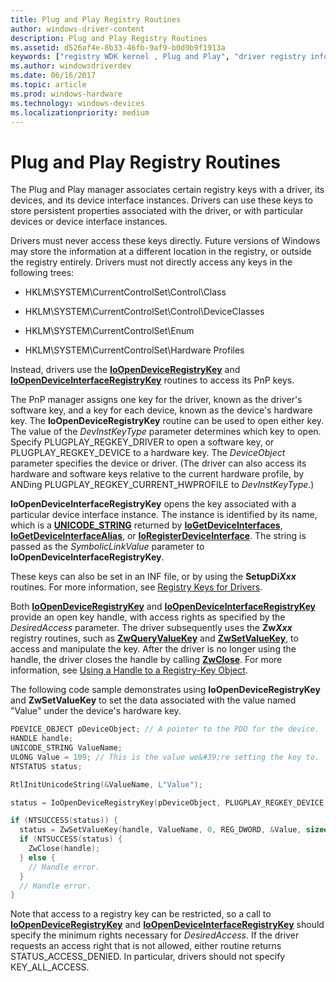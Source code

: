 ```yaml
---
title: Plug and Play Registry Routines
author: windows-driver-content
description: Plug and Play Registry Routines
ms.assetid: d526af4e-8b33-46fb-9af9-b0d9b9f1913a
keywords: ["registry WDK kernel , Plug and Play", "driver registry information WDK kernel , Plug and Play", "Plug and Play WDK kernel , registry routines", "hardware keys WDK kernel", "software keys WDK kernel", "IoOpenDeviceRegistryKey", "IoOpenDeviceInterfaceRegistryKey", "PnP WDK kernel , registry routines"]
ms.author: windowsdriverdev
ms.date: 06/16/2017
ms.topic: article
ms.prod: windows-hardware
ms.technology: windows-devices
ms.localizationpriority: medium
---
```


# Plug and Play Registry Routines


The Plug and Play manager associates certain registry keys with a driver, its devices, and its device interface instances. Drivers can use these keys to store persistent properties associated with the driver, or with particular devices or device interface instances.

Drivers must never access these keys directly. Future versions of Windows may store the information at a different location in the registry, or outside the registry entirely. Drivers must not directly access any keys in the following trees:

-   HKLM\\SYSTEM\\CurrentControlSet\\Control\\Class

-   HKLM\\SYSTEM\\CurrentControlSet\\Control\\DeviceClasses

-   HKLM\\SYSTEM\\CurrentControlSet\\Enum

-   HKLM\\SYSTEM\\CurrentControlSet\\Hardware Profiles

Instead, drivers use the [**IoOpenDeviceRegistryKey**](https://msdn.microsoft.com/library/windows/hardware/ff549443) and [**IoOpenDeviceInterfaceRegistryKey**](https://msdn.microsoft.com/library/windows/hardware/ff549433) routines to access its PnP keys.

The PnP manager assigns one key for the driver, known as the driver's software key, and a key for each device, known as the device's hardware key. The **IoOpenDeviceRegistryKey** routine can be used to open either key. The value of the *DevInstKeyType* parameter determines which key to open. Specify PLUGPLAY\_REGKEY\_DRIVER to open a software key, or PLUGPLAY\_REGKEY\_DEVICE to a hardware key. The *DeviceObject* parameter specifies the device or driver. (The driver can also access its hardware and software keys relative to the current hardware profile, by ANDing PLUGPLAY\_REGKEY\_CURRENT\_HWPROFILE to *DevInstKeyType*.)

**IoOpenDeviceInterfaceRegistryKey** opens the key associated with a particular device interface instance. The instance is identified by its name, which is a [**UNICODE\_STRING**](https://msdn.microsoft.com/library/windows/hardware/ff564879) returned by [**IoGetDeviceInterfaces**](https://msdn.microsoft.com/library/windows/hardware/ff549186), [**IoGetDeviceInterfaceAlias**](https://msdn.microsoft.com/library/windows/hardware/ff549180), or [**IoRegisterDeviceInterface**](https://msdn.microsoft.com/library/windows/hardware/ff549506). The string is passed as the *SymbolicLinkValue* parameter to **IoOpenDeviceInterfaceRegistryKey**.

These keys can also be set in an INF file, or by using the **SetupDi*Xxx*** routines. For more information, see [Registry Keys for Drivers](https://msdn.microsoft.com/library/windows/hardware/ff549538).

Both [**IoOpenDeviceRegistryKey**](https://msdn.microsoft.com/library/windows/hardware/ff549443) and [**IoOpenDeviceInterfaceRegistryKey**](https://msdn.microsoft.com/library/windows/hardware/ff549433) provide an open key handle, with access rights as specified by the *DesiredAccess* parameter. The driver subsequently uses the **Zw*Xxx*** registry routines, such as [**ZwQueryValueKey**](https://msdn.microsoft.com/library/windows/hardware/ff567069) and [**ZwSetValueKey**](https://msdn.microsoft.com/library/windows/hardware/ff567109), to access and manipulate the key. After the driver is no longer using the handle, the driver closes the handle by calling [**ZwClose**](https://msdn.microsoft.com/library/windows/hardware/ff566417). For more information, see [Using a Handle to a Registry-Key Object](using-a-handle-to-a-registry-key-object.md).

The following code sample demonstrates using **IoOpenDeviceRegistryKey** and **ZwSetValueKey** to set the data associated with the value named "Value" under the device's hardware key.

```cpp
PDEVICE_OBJECT pDeviceObject; // A pointer to the PDO for the device.
HANDLE handle;
UNICODE_STRING ValueName;
ULONG Value = 109; // This is the value we&#39;re setting the key to.
NTSTATUS status;

RtlInitUnicodeString(&ValueName, L"Value");

status = IoOpenDeviceRegistryKey(pDeviceObject, PLUGPLAY_REGKEY_DEVICE, KEY_READ, &handle);

if (NTSUCCESS(status)) {
  status = ZwSetValueKey(handle, ValueName, 0, REG_DWORD, &Value, sizeof(ULONG));
  if (NTSUCCESS(status) {
    ZwClose(handle);
  } else {
    // Handle error.
  }
  // Handle error.
}
```

Note that access to a registry key can be restricted, so a call to [**IoOpenDeviceRegistryKey**](https://msdn.microsoft.com/library/windows/hardware/ff549443) and [**IoOpenDeviceInterfaceRegistryKey**](https://msdn.microsoft.com/library/windows/hardware/ff549433) should specify the minimum rights necessary for *DesiredAccess*. If the driver requests an access right that is not allowed, either routine returns STATUS\_ACCESS\_DENIED. In particular, drivers should not specify KEY\_ALL\_ACCESS.

 

 




